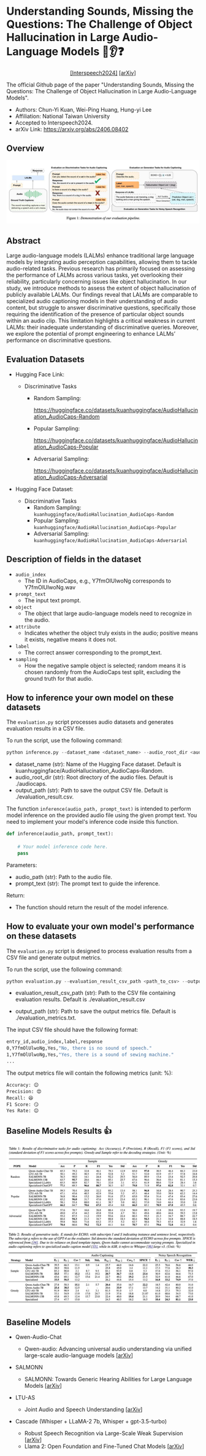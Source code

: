 # Understanding Sounds, Missing the Questions: The Challenge of Object Hallucination in Large Audio-Language Models 🦙👂❓
<p align="center">
  <a href="https://interspeech2024.org/">[Interspeech2024]</a> <a href="https://arxiv.org/abs/2406.08402">[arXiv]</a>
</p>

The official Github page of the paper "Understanding Sounds, Missing the Questions: The Challenge of Object Hallucination in Large Audio-Language Models". 
- Authors: Chun-Yi Kuan, Wei-Ping Huang, Hung-yi Lee
- Affiliation: National Taiwan University
- Accepted to Interspeech2024.
- arXiv Link: https://arxiv.org/abs/2406.08402

## Overview
![text](images/overview.jpg)


## Abstract
Large audio-language models (LALMs) enhance traditional
large language models by integrating audio perception capabilities, allowing them to tackle audio-related tasks. Previous research has primarily focused on assessing the performance of
LALMs across various tasks, yet overlooking their reliability,
particularly concerning issues like object hallucination. In our
study, we introduce methods to assess the extent of object hallucination of publicly available LALMs. Our findings reveal that
LALMs are comparable to specialized audio captioning models in their understanding of audio content, but struggle to answer discriminative questions, specifically those requiring the
identification of the presence of particular object sounds within
an audio clip. This limitation highlights a critical weakness in
current LALMs: their inadequate understanding of discriminative queries. Moreover, we explore the potential of prompt engineering to enhance LALMs’ performance on discriminative
questions.


## Evaluation Datasets
- Hugging Face Link: 
    - Discriminative Tasks
        - Random Sampling: 

            https://huggingface.co/datasets/kuanhuggingface/AudioHallucination_AudioCaps-Random
        - Popular Sampling:  

            https://huggingface.co/datasets/kuanhuggingface/AudioHallucination_AudioCaps-Popular
        - Adversarial Sampling:  
        
            https://huggingface.co/datasets/kuanhuggingface/AudioHallucination_AudioCaps-Adversarial

- Hugging Face Dataset: 
    - Discriminative Tasks
        - Random Sampling: `kuanhuggingface/AudioHallucination_AudioCaps-Random`
        - Popular Sampling: `kuanhuggingface/AudioHallucination_AudioCaps-Popular`
        - Adversarial Sampling: `kuanhuggingface/AudioHallucination_AudioCaps-Adversarial`


## Description of fields in the dataset

- `audio_index`
    - The ID in AudioCaps, e.g., Y7fmOlUlwoNg corresponds to Y7fmOlUlwoNg.wav
- `prompt_text`
    - The input text prompt.
- `object`
    - The object that large audio-language models need to recognize in the audio.
- `attribute`
    - Indicates whether the object truly exists in the audio; positive means it exists, negative means it does not.
- `label`
    - The correct answer corresponding to the prompt_text.
- `sampling`
    - How the negative sample object is selected; random means it is chosen randomly from the AudioCaps test split, excluding the ground truth for that audio.

## How to inference your own model on these datasets
The `evaluation.py` script processes audio datasets and generates evaluation results in a CSV file.

To run the script, use the following command:
```python
python inference.py --dataset_name <dataset_name> --audio_root_dir <audio_root_dir> --output_path <output_path>
```
- dataset_name (str): Name of the Hugging Face dataset. Default is kuanhuggingface/AudioHallucination_AudioCaps-Random.
- audio_root_dir (str): Root directory of the audio files. Default is ./audiocaps.
- output_path (str): Path to save the output CSV file. Default is ./evaluation_result.csv.

The function `inference(audio_path, prompt_text)` is intended to perform model inference on the provided audio file using the given prompt text. You need to implement your model's inference code inside this function.

```python
def inference(audio_path, prompt_text):

    # Your model inference code here.
    pass
```

Parameters:
- audio_path (str): Path to the audio file.
- prompt_text (str): The prompt text to guide the inference.

Return:
- The function should return the result of the model inference.


## How to evaluate your own model's performance on these datasets
The `evaluation.py` script is designed to process evaluation results from a CSV file and generate output metrics.

To run the script, use the following command:
```python
python evaluation.py --evaluation_result_csv_path <path_to_csv> --output_path <path_to_output_file>
```
- evaluation_result_csv_path (str): Path to the CSV file containing evaluation results. Default is ./evaluation_result.csv

- output_path (str): Path to save the output metrics file. Default is ./evaluation_metrics.txt.

The input CSV file should have the following format:
```bash
entry_id,audio_index,label,response
0,Y7fmOlUlwoNg,Yes,"No, there is no sound of speech."
1,Y7fmOlUlwoNg,Yes,"Yes, there is a sound of sewing machine."
...
```

The output metrics file will contain the following metrics (unit: %):

```python
Accuracy: 😊
Precision: 😍
Recall: 😆
F1 Score: 😏
Yes Rate: 😌

```

## Baseline Models Results 👍
![text](images/discriminative_results.jpg)
![text](images/generative_results.jpg)


## Baseline Models
- Qwen-Audio-Chat
    - Qwen-audio: Advancing universal audio understanding via unified large-scale audio-language models [[arXiv](https://arxiv.org/abs/2311.07919)]

- SALMONN
    - SALMONN: Towards Generic Hearing Abilities for Large Language Models [[arXiv](https://arxiv.org/abs/2310.13289)]

- LTU-AS
    - Joint Audio and Speech Understanding [[arXiv](https://arxiv.org/abs/2309.14405)]

- Cascade (Whisper + LLaMA-2 7b, Whisper + gpt-3.5-turbo)
    - Robust Speech Recognition via Large-Scale Weak Supervision [[arXiv](https://arxiv.org/abs/2212.04356)]
    - Llama 2: Open Foundation and Fine-Tuned Chat Models [[arXiv](https://arxiv.org/abs/2307.09288)]